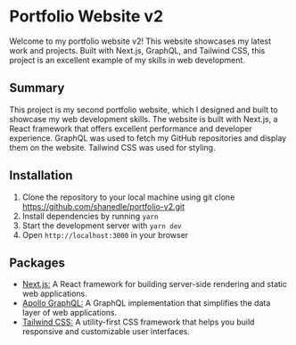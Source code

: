 # Portfolio Website v2
Welcome to my portfolio website v2! This website showcases my latest work and projects. Built with Next.js, GraphQL, and Tailwind CSS, this project is an excellent example of my skills in web development.

## Summary
This project is my second portfolio website, which I designed and built to showcase my web development skills. The website is built with Next.js, a React framework that offers excellent performance and developer experience. GraphQL was used to fetch my GitHub repositories and display them on the website. Tailwind CSS was used for styling.

## Installation
1. Clone the repository to your local machine using git clone https://github.com/shanedle/portfolio-v2.git
2. Install dependencies by running `yarn`
3. Start the development server with `yarn dev`
4. Open `http://localhost:3000` in your browser

## Packages
- [Next.js:](https://nextjs.org/docs) A React framework for building server-side rendering and static web applications.
- [Apollo GraphQL:](https://www.apollographql.com/docs) A GraphQL implementation that simplifies the data layer of web applications.
- [Tailwind CSS:](https://tailwindcss.com/docs) A utility-first CSS framework that helps you build responsive and customizable user interfaces.
